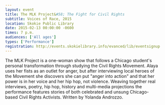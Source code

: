 ```yaml
---
layout: event
title: The MLK Project&#58; The Fight for Civil Rights
subtitle: Voices of Race, 2015
location: Skokie Public Library
date: 2015-02-13 00:00:00 -0600
times: 7 p.m.
audiences: ['All ages']
types: ['Performance']
registration: http://events.skokielibrary.info/evanced/lib/eventsignup.asp?ID=22937
---
```

The MLK Project is a one-woman show that follows a Chicago student's personal transformation through studying the Civil Rights Movement. Alaya uses her fists as an outlet for anger, but after interviewing local heroes of the Movement she discovers she can put "anger into action" and that her power is in her voice and her hip hop, not violence. Weaving together real interviews, poetry, hip hop, history and multi-media projections the performance features stories of both celebrated and unsung Chicago-based Civil Rights Activists. Written by Yolanda Androzzo.
